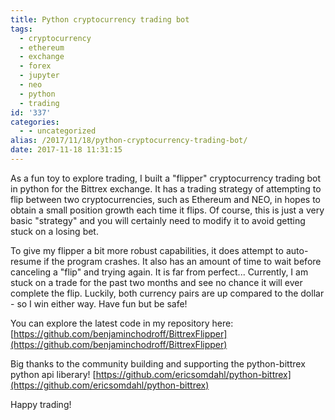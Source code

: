 ```yaml
---
title: Python cryptocurrency trading bot
tags:
  - cryptocurrency
  - ethereum
  - exchange
  - forex
  - jupyter
  - neo
  - python
  - trading
id: '337'
categories:
  - - uncategorized
alias: /2017/11/18/python-cryptocurrency-trading-bot/
date: 2017-11-18 11:31:15
---
```


As a fun toy to explore trading, I built a "flipper" cryptocurrency trading bot in python for the Bittrex exchange. It has a trading strategy of attempting to flip between two cryptocurrencies, such as Ethereum and NEO, in hopes to obtain a small position growth each time it flips. Of course, this is just a very basic "strategy" and you will certainly need to modify it to avoid getting stuck on a losing bet.
<!-- more -->
To give my flipper a bit more robust capabilities, it does attempt to auto-resume if the program crashes. It also has an amount of time to wait before canceling a "flip" and trying again. It is far from perfect... Currently, I am stuck on a trade for the past two months and see no chance it will ever complete the flip. Luckily, both currency pairs are up compared to the dollar - so I win either way. Have fun but be safe!

You can explore the latest code in my repository here:  
[https://github.com/benjaminchodroff/BittrexFlipper](https://github.com/benjaminchodroff/BittrexFlipper)

Big thanks to the community building and supporting the python-bittrex python api liberary! [https://github.com/ericsomdahl/python-bittrex](https://github.com/ericsomdahl/python-bittrex)

Happy trading!

<script src="https://gist.github.com/benjaminchodroff/ca037379060de0f3b5f77e643be5215d.js"></script>


